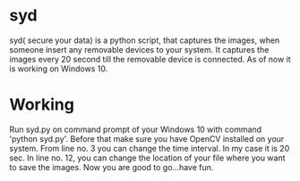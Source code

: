# syd
syd( secure your data) is a python script, that captures the images, when someone insert any removable devices to your system. It captures the images every 20 second till the removable device is connected. As of now it is working on Windows 10.
# Working
Run syd.py on command prompt of your Windows 10 with command 'python syd.py'. Before that make sure you have OpenCV installed on your system.
From line no. 3 you can change the time interval. In my case it is 20 sec.
In line no. 12, you can change the location of your file where you want to save the images.
Now you are good to go...have fun.
